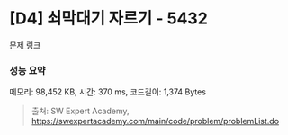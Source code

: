 # [D4] 쇠막대기 자르기 - 5432 

[문제 링크](https://swexpertacademy.com/main/code/problem/problemDetail.do?contestProbId=AWVl47b6DGMDFAXm) 

### 성능 요약

메모리: 98,452 KB, 시간: 370 ms, 코드길이: 1,374 Bytes



> 출처: SW Expert Academy, https://swexpertacademy.com/main/code/problem/problemList.do
